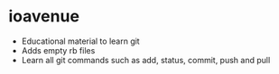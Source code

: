 # ioavenue

* Educational material to learn git
* Adds empty rb files
* Learn all git commands such as add, status, commit, push and pull
